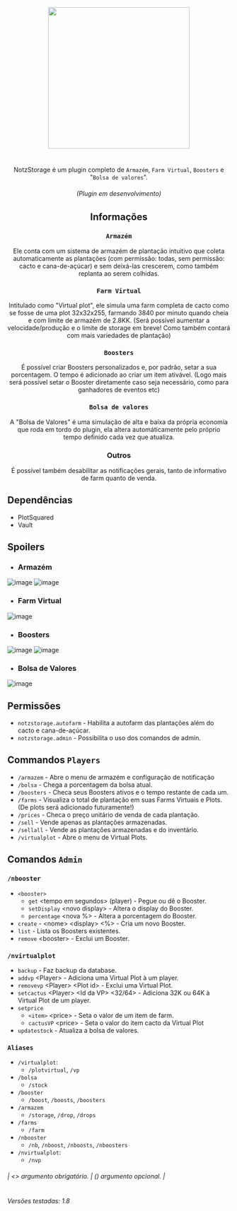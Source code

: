 <div align="center">
<img src="https://github.com/KaatoDev/NotzStorage/assets/107152563/c1ee9490-47b8-4b7d-856a-024430cc5b1d" alt="" height="320" >

#
NotzStorage é um plugin completo de `Armazém`, `Farm Virtual`, `Boosters` e "`Bolsa de valores`".

###### (Plugin em desenvolvimento)

## Informações
### `Armazém`
Ele conta com um sistema de armazém de plantação intuitivo que coleta automaticamente as plantações (com permissão: todas, sem permissão: cacto e cana-de-açúcar) e sem deixá-las crescerem, como também replanta ao serem colhidas.
### `Farm Virtual`
Intitulado como "Virtual plot", ele simula uma farm completa de cacto como se fosse de uma plot 32x32x255, farmando 3840 por minuto quando cheia e com limite de armazém de 2.8KK. (Será possível aumentar a velocidade/produção e o limite de storage em breve! Como também contará com mais variedades de plantação)
### `Boosters`
É possível criar Boosters personalizados e, por padrão, setar a sua porcentagem. O tempo é adicionado ao criar um item ativável. (Logo mais será possível setar o Booster diretamente caso seja necessário, como para ganhadores de eventos etc)
### `Bolsa de valores`
A "Bolsa de Valores" é uma simulação de alta e baixa da própria economia que roda em tordo do plugin, ela altera automáticamente pelo próprio tempo definido cada vez que atualiza.
### Outros
É possível também desabilitar as notificações gerais, tanto de informativo de farm quanto de venda.

</div>

## Dependências
- PlotSquared
- Vault

## Spoilers
- ### Armazém

![image](https://github.com/KaatoDev/NotzStorage/assets/107152563/591d752a-09e8-4f63-9654-b4dcf8d00105)
![image](https://github.com/KaatoDev/NotzStorage/assets/107152563/b025c9be-00dd-4fb8-9092-ceb3977f5e15)

- ### Farm Virtual
![image](https://github.com/KaatoDev/NotzStorage/assets/107152563/ce2858cb-9676-4809-b57a-14749a540f8e)

- ### Boosters
 ![image](https://github.com/KaatoDev/NotzStorage/assets/107152563/e4109ce2-458f-43bd-bce1-572772c7b4b8)
 ![image](https://github.com/KaatoDev/NotzStorage/assets/107152563/91344065-dad0-4592-9498-85da78bc85ff)


- ### Bolsa de Valores
![image](https://github.com/KaatoDev/NotzStorage/assets/107152563/0fb6a7b9-686d-441d-bac3-f64ff25f97fa)

## Permissões

- `notzstorage.autofarm` - Habilita a autofarm das plantações além do cacto e cana-de-açúcar.
- `notzstorage.admin` - Possibilita o uso dos comandos de admin.

## Commandos `Players`
 - `/armazem` - Abre o menu de armazém e configuração de notificação
 - `/bolsa` - Chega a porcentagem da bolsa atual.
 - `/boosters` - Checa seus Boosters ativos e o tempo restante de cada um.
 - `/farms` - Visualiza o total de plantação em suas Farms Virtuais e Plots. (De plots será adicionado futuramente!)
 - `/prices` - Checa o preço unitário de venda de cada plantação.
 - `/sell` - Vende apenas as plantações armazenadas.
 - `/sellall` - Vende as plantações armazenadas e do inventário.
 - `/virtualplot` -  Abre o menu de Virtual Plots.

## Comandos `Admin`
 ### `/nbooster`
 - `<booster>`
   - `get` \<tempo em segundos> (player) - Pegue ou dê o Booster.
   - `setDisplay` \<novo display> - Altera o display do Booster.
   - `percentage` \<nova %> - Altera a porcentagem do Booster.
 - `create` - \<nome> \<display> \<%> - Cria um novo Booster.
 - `list` - Lista os Boosters existentes.
 - `remove` \<booster> - Exclui um Booster.

 ### `/nvirtualplot`
  - `backup` - Faz backup da database.
  - `addvp` \<Player> - Adiciona uma Virtual Plot à um player.
  - `removevp` \<Player> \<Plot id> - Exclui uma Virtual Plot.
  - `setcactus` \<Player> \<Id da VP> \<32/64> - Adiciona 32K ou 64K à Virtual Plot de um player.
  - `setprice` 
    - `<item>` \<price> - Seta o valor de um item de farm.
    - `cactusVP` \<price> - Seta o valor do item cacto da Virtual Plot
  - `updatestock` - Atualiza a bolsa de valores.

### `Aliases`
- `/virtualplot`:
  - `/plotvirtual`, `/vp`
- `/bolsa`
  - `/stock`
- `/booster`
  - `/boost`, `/boosts`, `/boosters`
- `/armazem`
  - `/storage`, `/drop`, `/drops`
- `/farms`
  - `/farm`
- `/nbooster`
  - `/nb`, `/nboost`, `/nboosts`, `/nboosters`
- `/nvirtualplot`:
  - `/nvp`


 ###### | <> argumento obrigatório. | () argumento opcional. |
 
#
###### Versões testadas: 1.8
